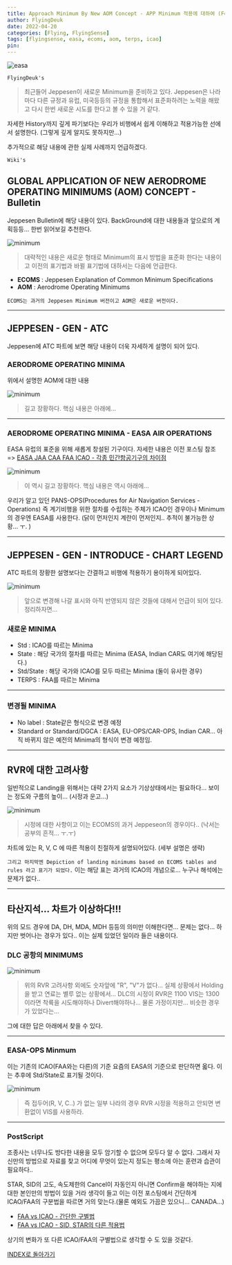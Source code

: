 ```yaml
---
title: Approach Minimum By New AOM Concept - APP Minimum 적용에 대하여 (Feat AOM, ECOMS, EASA, TERPS, ICAO...)
author: FlyingDeuk
date: 2022-04-20
categories: [Flying, FlyingSense]
tags: [flyingsense, easa, ecoms, aom, terps, icao]
pin:
---
```


![easa](/img/flying/sense/easa8.jpg)

`FlyingDeuk's`
> 최근들어 Jeppesen이 새로운 Minimum을 준비하고 있다. Jeppesen은 나라마다 다른 규정과 유럽, 미국등등의 규정을 통합해서 표준화하려는 노력을 해왔고 다시 한번 새로운 시도를 한다고 볼 수 있을 거 같다.

자세한 History까지 깊게 파기보다는 우리가 비행에서 쉽게 이해하고 적용가능한 선에서 설명한다. (그렇게 깊게 알지도 못하지만...)

추가적으로 해당 내용에 관한 실제 사례까지 언급하겠다.

`Wiki's`
>

## GLOBAL APPLICATION OF NEW AERODROME OPERATING MINIMUMS (AOM) CONCEPT - Bulletin
Jeppesen Bulletin에 해당 내용이 있다. BackGround에 대한 내용들과 앞으로의 계획등등... 한번 읽어보길 추천한다.

![minimum](/img/flying/sense/minimum1.jpg)

> 대략적인 내용은 새로운 형태로 Minimum의 표시 방법을 표준화 한다는 내용이고 이전의 표기법과 바뀔 표기법에 대하서는 다음에 언급한다.

- **ECOMS** : Jeppesen Explanation of Common Minimum Specifications
- **AOM** : Aerodrome Operating Minimums

`ECOMS는 과거의 Jeppesen Minimum 버전이고 AOM은 새로운 버전이다.`

-----------

## JEPPESEN - GEN - ATC
Jeppesen에 ATC 파트에 보면 해당 내용이 더욱 자세하게 설명이 되어 있다.

### AERODROME OPERATING MINIMA
위에서 설명한 AOM에 대한 내용

![minimum](/img/flying/sense/minimum2.jpg)
> 길고 장황하다. 핵심 내용은 아래에...

-------------

### AERODROME OPERATING MINIMA - EASA AIR OPERATIONS
EASA 유럽의 표준을 위해 새롭게 창설된 기구이다. 자세한 내용은 이전 포스팅 참조 => [EASA JAA CAA FAA ICAO - 각종 민간항공기구의 차이점](/posts/easa/)

![minimum](/img/flying/sense/minimum4.jpg)
> 이 역시 길고 장황하다. 핵심 내용은 역시 아래에...

우리가 알고 있던 PANS-OPS(Procedures for Air Navigation Services - Operations) 즉 계기비행을 위한 절차를 수립하는 주체가 ICAO인 경우이나 Minimum의 경우엔 EASA를 사용한다. (닭이 먼저인지 계란이 먼저인지.. 추적이 불가능한 상황... ㅜ. )

-------

## JEPPESEN - GEN - INTRODUCE - CHART LEGEND
ATC 파트의 장황한 설명보다는 간결하고 비행에 적용하기 용이하게 되어있다.

![minimum](/img/flying/sense/minimum6.jpg)
> 앞으로 변경해 나갈 표시와 아직 반영되지 않은 것들에 대해서 언급이 되어 있다. 정리하자면...

### 새로운 MINIMA
- Std : ICAO를 따르는 Minima
- State : 해당 국가의 절차를 따르는 Minima (EASA, Indian CAR도 여기에 해당된다.)
- Std/State : 해당 국가와 ICAO를 모두 따르는 Minima (둘이 유사한 경우)
- TERPS : FAA를 따르는 Minima

----

### 변경될 MINIMA
- No label : State같은 형식으로 변경 예정
- Standard or Standard/DGCA : EASA, EU-OPS/CAR-OPS, Indian CAR... 아직 바뀌지 않은 예전의 Minima의 형식이 변경 예정임.

----

## RVR에 대한 고려사항
일반적으로 Landing을 위해서는 대략 2가지 요소가 기상상태에서는 필요하다... 보이는 정도와  구름의 높이... (시정과 운고...)

![minimum](/img/flying/sense/minimum7.jpg)
> 시정에 대한 사항이고 이는 ECOMS의 과거 Jeppeseon의 경우이다.. (낙서는 공부의 흔적... ㅜ.ㅜ)

차트에 있는 R, V, C 에 따른 적용이 친절하게 설명되어있다. (세부 설명은 생략)

`그리고 마지막엔 Depiction of landing minimums based on ECOMS tables and rules 라고 표기가 되었다.` 이는 해당 표는 과거의 ICAO의 개념으로... 누구나 해석에는 문제가 없다..

----------

## 타산지석... 차트가 이상하다!!!
위의 모드 경우에 DA, DH, MDA, MDH 등등의 의미만 이해한다면... 문제는 없다... 하지만 벗어나는 경우가 있다.. 이는 실제 있었던 일이라 들은 내용이다.

### DLC 공항의 MINIMUMS

![minimum](/img/flying/sense/minimum3.jpg)

> 위의 RVR 고려사항 외에도 숫자앞에 "R", "V"가 없다... 실제 상황에서 Holding을 받고 연료는 별루 없는 상황에서... DLC의 시정이 RVR은 1100 VIS는 1300이라면 착륙을 시도해야하나 Divert해야하나... 물론 가정이지만... 비슷한 경우가 있었다는...

그에 대한 답은 아래에서 찾을 수 있다.

-------

### EASA-OPS Minmum
이는 기존의 ICAO(FAA와는 다른)의 기준 요즘의 EASA의 기준으로 판단하면 옯다. 이는 추후에 Std/State로 표기될 것이다.

![minimum](/img/flying/sense/minimum5.jpg)
> 즉 접두어(R, V, C..) 가 없는 일부 나라의 경우 RVR 시정을 적용하고 안되면 변환없이 VIS를 사용하라.

---------

### PostScript
조종사는 너무나도 방다한 내용을 모두 암기할 수 없으며 모두다 알 수 없다. 그래서 자신만의 방법으로 자료를 찾고 어디에 무엇이 있는지 정도는 평소에 아는 훈련과 습관이 필요하다..

STAR, SID의 고도, 속도제한의 Cancel이 자동인지 아니면 Confirm을 해야하는 지에 대한 본인만의 방법이 있을 거라 생각이 들고 이는 이전 포스팅에서 간단하게 ICAO/FAA의 구분법을 따르면 거의 맞는다.(물론 예외도 가끔은 있으니... CANADA...)

- [FAA vs ICAO - 간단한 구별법](/posts/FAA-ICAO-difference/)
- [FAA vs ICAO - SID, STAR의 다른 적용법](/posts/STAR-SID/)

상기의 변화가 또 다른 ICAO/FAA의 구별법으로 생각할 수 도 있을 것같다.


[INDEX로 돌아가기](/categories/flyingsense/)
